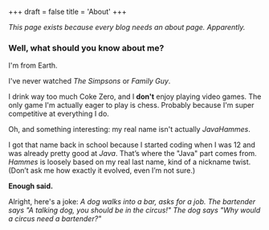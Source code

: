 +++
draft = false
title = 'About'
+++

*This page exists because every blog needs an about page. Apparently.*

### Well, what should you know about me?

I'm from Earth.

I've never watched *The Simpsons* or *Family Guy*.

I drink way too much Coke Zero, and I **don't** enjoy playing video games.
The only game I'm actually eager to play is chess. Probably because I'm super competitive at everything I do.

Oh, and something interesting: my real name isn't actually *JavaHammes*.

I got that name back in school because I started coding when I was 12 and was already pretty good at *Java*. That’s where the "Java" part comes from.
*Hammes* is loosely based on my real last name, kind of a nickname twist. (Don’t ask me how exactly it evolved, even I’m not sure.)

**Enough said.**

Alright, here's a joke: *A dog walks into a bar, asks for a job. The bartender says "A talking dog, you should be in the circus!" The dog says "Why would a circus need a bartender?"*
